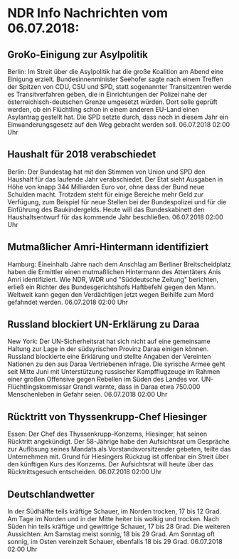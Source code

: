 # NDR Info Nachrichten vom 06.07.2018:


## GroKo-Einigung zur Asylpolitik
Berlin: Im Streit über die Asylpolitik hat die große Koalition am Abend eine Einigung erzielt. Bundesinnenminister Seehofer sagte nach einem Treffen der Spitzen von CDU, CSU und SPD, statt sogenannter Transitzentren werde es Transitverfahren geben, die in Einrichtungen der Polizei nahe der österreichisch-deutschen Grenze umgesetzt würden. Dort solle geprüft werden, ob ein Flüchtling schon in einem anderen EU-Land einen Asylantrag gestellt hat. Die SPD setzte durch, dass noch in diesem Jahr ein Einwanderungsgesetz auf den Weg gebracht werden soll. 06.07.2018 02:00 Uhr 

## Haushalt für 2018 verabschiedet
Berlin: Der Bundestag hat mit den Stimmen von Union und SPD den Haushalt für das laufende Jahr verabschiedet. Der Etat sieht Ausgaben in Höhe von knapp 344 Milliarden Euro vor, ohne dass der Bund neue Schulden macht. Trotzdem steht für einige Bereiche mehr Geld zur Verfügung, zum Beispiel für neue Stellen bei der Bundespolizei und für die Einführung des Baukindergelds. Heute will das Bundeskabinett den Haushaltsentwurf für das kommende Jahr beschließen. 06.07.2018 02:00 Uhr 

## Mutmaßlicher Amri-Hintermann identifiziert
Hamburg: Eineinhalb Jahre nach dem Anschlag am Berliner Breitscheidplatz haben die Ermittler einen mutmaßlichen Hintermann des Attentäters Anis Amri identifiziert. Wie NDR, WDR und "Süddeutsche Zeitung" berichten, erließ ein Richter des Bundesgerichtshofs Haftbefehl gegen den Mann. Weltweit kann gegen den Verdächtigen jetzt wegen Beihilfe zum Mord gefahndet werden. 06.07.2018 02:00 Uhr 

## Russland blockiert UN-Erklärung zu Daraa
New York: Der UN-Sicherheitsrat hat sich nicht auf eine gemeinsame Haltung zur Lage in der südsyrischen Provinz Daraa einigen können. Russland blockierte eine Erklärung und stellte Angaben der Vereinten Nationen zu den aus Daraa Vertriebenen infrage. Die syrische Armee geht seit Mitte Juni mit Unterstützung russischer Kampfflugzeuge im Rahmen einer großen Offensive gegen Rebellen im Süden des Landes vor. UN-Flüchtlingskommissar Grandi warnte, dass in Daraa etwa 750.000 Menschenleben in Gefahr seien. 06.07.2018 02:00 Uhr 

## Rücktritt von Thyssenkrupp-Chef Hiesinger
Essen: Der Chef des Thyssenkrupp-Konzerns, Hiesinger, hat seinen Rücktritt angekündigt. Der 58-Jährige habe den Aufsichtsrat um Gespräche zur Auflösung seines Mandats als Vorstandsvorsitzender gebeten, teilte das Unternehmen mit. Grund für Hiesingers Rückzug ist offenbar ein Streit über den künftigen Kurs des Konzerns. Der Aufsichtsrat will heute über das Rücktrittsgesuch entscheiden. 06.07.2018 02:00 Uhr 

## Deutschlandwetter
In der Südhälfte teils kräftige Schauer, im Norden trocken, 17 bis 12 Grad. Am Tage im Norden und in der Mitte heiter bis wolkig und trocken. Nach Süden hin teils kräftige und gewittrige Schauer, 17 bis 28 Grad. Die weiteren Aussichten: Am Samstag meist sonnig, 18 bis 29 Grad. Am Sonntag oft sonnig, im Osten vereinzelt Schauer, ebenfalls 18 bis 29 Grad. 06.07.2018 02:00 Uhr 
